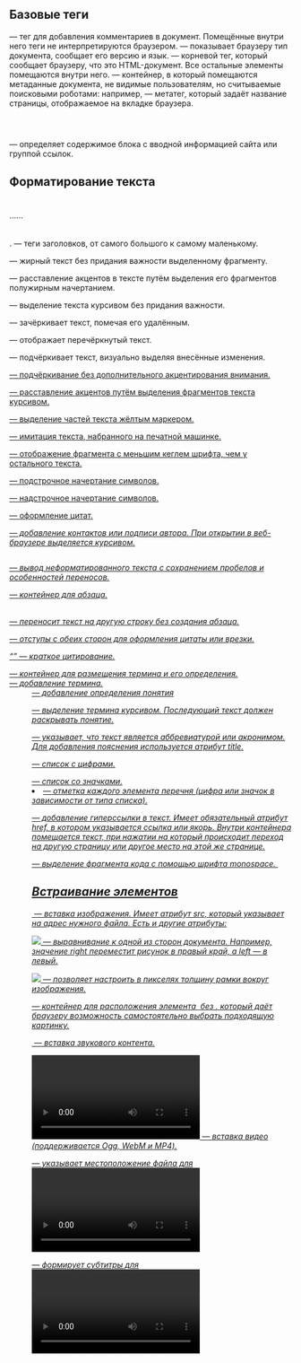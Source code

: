 ## Базовые теги

<!--...--> — тег для добавления комментариев в документ. Помещённые внутри него теги не интерпретируются браузером.

<!DOCTYPE> — показывает браузеру тип документа, сообщает его версию и язык.  
  
<html></html> — корневой тег, который сообщает браузеру, что это HTML-документ. Все остальные элементы помещаются внутри него.

<head></head>— контейнер, в который помещаются метаданные документа, не видимые пользователям, но считываемые поисковыми роботами: например, <title> или <style>.  
  
<meta> — тег для оформления метаданных документа, используемых браузером для обработки страницы, а поисковиками — для индексации.

<body></body> — тег, обрамляющий видимую пользователям часть документа. Всё, что вы укажите внутри этого контейнера, отобразится на странице. Тег <body> имеет несколько атрибутов, позволяющих управлять цветами.

<body bgcolor=?> — цвет фона документа в формате RGB.

<body text=?> — цвет текста.

<body link=?> — цвет гиперссылок.

<body vlink=?> — цвет гиперссылок, по которым уже переходили.

<body alink=?> — цвет гиперссылок при нажатии.

<title></title>— метатег, который задаёт название страницы, отображаемое на вкладке браузера.  
  
<header></header> — определяет содержимое блока с вводной информацией сайта или группой ссылок.

## Форматирование текста

<h1></h1>......<h6></h6>. — теги заголовков, от самого большого к самому маленькому.

<b></b> — жирный текст без придания важности выделенному фрагменту.

<strong></strong> — расставление акцентов в тексте путём выделения его фрагментов полужирным начертанием.

<i></i> — выделение текста курсивом без придания важности.  
  
<del></del> — зачёркивает текст, помечая его удалённым.  
  
<s></s> — отображает перечёркнутый текст.  
  
<ins></ins> — подчёркивает текст, визуально выделяя внесённые изменения.  
  
<u> — подчёркивание без дополнительного акцентирования внимания.

<em></em> — расставление акцентов путём выделения фрагментов текста курсивом.

<mark></mark> — выделение частей текста жёлтым маркером.

<tt></tt> — имитация текста, набранного на печатной машинке.  
  
<small></small> — отображение фрагмента с меньшим кеглем шрифта, чем у остального текста.  
  
<sub></sub> — подстрочное начертание символов.

<sup></sup> — надстрочное начертание символов.

<cite></cite> — оформление цитат.

<address> — добавление контактов или подписи автора. При открытии в веб-браузере выделяется курсивом.

<pre></pre> — вывод неформатированного текста с сохранением пробелов и особенностей переносов.

<p></p> — контейнер для абзаца.

<br> — переносит текст на другую строку без создания абзаца.

<blockquote> </blockquote> — отступы с обеих сторон для оформления цитаты или врезки.  
  
<q></q> — краткое цитирование.

<dl></dl> — контейнер для размещения термина и его определения.

<dt> — добавление термина.

<dd> — добавление определения понятия  
  
<dfn> — выделение термина курсивом. Последующий текст должен раскрывать понятие.

<abbr> — указывает, что текст является аббревиатурой или акронимом. Для добавления пояснения используется атрибут title.

<ol></ol> — список с цифрами.

<ul></ul> — список со значками.

<li> — отметка каждого элемента перечня (цифра или значок в зависимости от типа списка).

<a></a> — добавление гиперссылки в текст. Имеет обязательный атрибут href, в котором указывается ссылка или якорь. Внутри контейнера помещается текст, при нажатии на который происходит переход на другую страницу или другое место на этой же странице.  
  
<code></code> — выделение фрагмента кода с помощью шрифта monospace. 

## Встраивание элементов

<img></img> — вставка изображения. Имеет атрибут src, который указывает на адрес нужного файла. Есть и другие атрибуты:

<img src="name" align=?> — выравнивание к одной из сторон документа. Например, значение right переместит рисунок в правый край, а left — в левый.

<img src="name" border=?> — позволяет настроить в пикселях толщину рамки вокруг изображения.  
  
<picture></picture> — контейнер для расположения элемента <img> без <source>, который даёт браузеру возможность самостоятельно выбрать подходящую картинку.

<audio></audio>  — вставка звукового контента.

<video></video> — вставка видео (поддерживается Ogg, WebM и MP4).  
  
<source></source> — указывает местоположение файла для <video>, <audio> и <picture>  
  
<track> — формирует субтитры для <video> и <audio>.

<object></object> — контейнер, через который встраиваются мультимедийные файлы. Для передачи параметров применяется тег <param>.  
  
<hr> — размещает на странице горизонтальную линию. Имеет несколько атрибутов.

<hr size=?> — устанавливает высоту линии.

<hr width=?> — устанавливает ширину линии.

<hr noshade> — убирает тень у линии.

<hr color=?> — задаёт цвет линии.  
  
<script></script> — определяет выполнение сценария на стороне посетителя сайта. Может содержать сам скрипт или иметь ссылку на  внешний источник.  
  
<noscript></noscript> — ограничивает фрагмент документа, в котором скрипт не выполняется.

## Работа с таблицами

<table></table> — размещает таблицу. Все остальные теги для форматирования таблиц должны находиться внутри это контейнера.  
  
<thead></thead> — определяет заголовок.  
  
<tbody></tbody> — отмечает тело таблицы.

<td></td> — создаёт одну ячейку.  
  
<th></th> — указывает на заголовок ячейки.  
  
<tr> — создание одной строки.    
  
<tfoot></tfoot> — показывает нижний колонтитул.

<caption></caption> — вставляет подпись. Указывается после тега <table>.

<col> — позволяет указать ширину и другие параметры одной или нескольких колонок.

## Создание форм и кнопок

<form></form> — создание форм на странице. С помощью HTML описывается только внешний вид, для выполнения функций требуется запуск соответствующих скриптов на сервере.  
 

<button></button> — создаёт интерактивную кнопку. Внутри контейнера нужно поместить текст или изображение.  
  
<select multiple name="NAME" size=?></select> — формирует меню с поддержкой скроллинга.  
  
<select name="NAME"></select> — создаёт ниспадающее меню.

<option></option> — описывает каждый отдельный пункт меню.  
  
<input> — формирует поля для добавления пользовательских данных.  
  
<output> — выводит результаты вычислений, сделанных с помощью скрипта.

<label> — оформляет пометку для поля, созданного тегом <input>.

  
<textarea></textarea> — создаёт большие поля для ввода текста.
